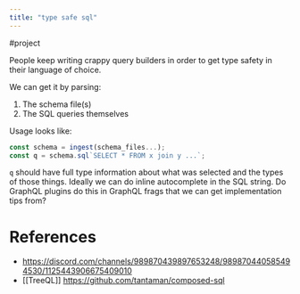 ```yaml
---
title: "type safe sql"
---
```


#project

People keep writing crappy query builders in order to get type safety in their language of choice.

We can get it by parsing:
1. The schema file(s)
2. The SQL queries themselves

Usage looks like:

```ts
const schema = ingest(schema_files...);
const q = schema.sql`SELECT * FROM x join y ...`;
```

`q` should have full type information about what was selected and the types of those things.
Ideally we can do inline autocomplete in the SQL string. Do GraphQL plugins do this in GraphQL frags that we can get implementation tips from?

# References
- https://discord.com/channels/989870439897653248/989870440585494530/1125443906675409010
- [[TreeQL]] https://github.com/tantaman/composed-sql